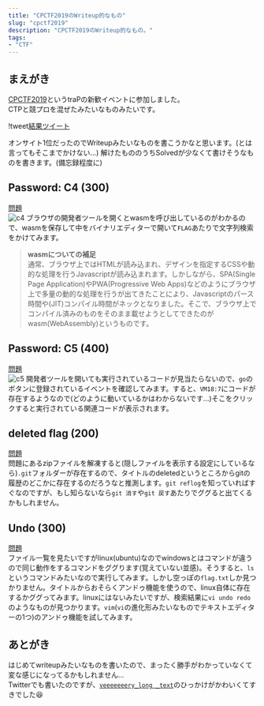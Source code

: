 ```yaml
---
title: "CPCTF2019のWriteup的なもの"
slug: "cpctf2019"
description: "CPCTF2019のWriteup的なもの。"
tags:
- "CTF"
---
```


## まえがき
[CPCTF2019](https://cpctf.space/)というtraPの新歓イベントに参加しました。  
CTPと競プロを混ぜたみたいなものみたいです。  

!tweet[結果ツイート](1118465776871034881)

オンサイト1位だったのでWriteupみたいなものを書こうかなと思います。(とは言ってもそこまでかけない…)
解けたもののうちSolvedが少なくて書けそうなものを書きます。(備忘録程度に)

## Password: C4 (300)
[問題](https://cpctf.space/challenges/6f3c8a4e-83c8-427d-a69a-b1394dc5ad51?hide=true)  
![c4](/blog/img/2019-04-21-21-50-50.png)
ブラウザの開発者ツールを開くとwasmを呼び出しているのがわかるので、wasmを保存して中をバイナリエディターで開いて`FLAG`あたりで文字列検索をかけてみます。

> **wasmについての補足**  
> 通常、ブラウザ上ではHTMLが読み込まれ、デザインを指定するCSSや動的な処理を行うJavascriptが読み込まれます。しかしながら、SPA(Single Page Application)やPWA(Progressive Web Apps)などのようにブラウザ上で多量の動的な処理を行うが出てきたことにより、Javascriptのパース時間や(JIT)コンパイル時間がネックとなりました。そこで、ブラウザ上でコンパイル済みのものをそのまま載せようとしてできたのがwasm(WebAssembly)というものです。

## Password: C5 (400)
[問題](https://cpctf.space/challenges/fc499694-d5d7-4aec-88d1-9b254d174c80?hide=true)  
![c5](/blog/img/2019-04-21-22-19-23.png)
開発者ツールを開いても実行されているコードが見当たらないので、`go`のボタンに登録されているイベントを確認してみます。すると、`VM18:7`にコードが存在するようなので(どのように動いているかはわからないです…)そこをクリックすると実行されている関連コードが表示されます。

## deleted flag (200)
[問題](https://cpctf.space/challenges/86db500d-07ec-4b59-a142-0cac6ca8db08)  
問題にあるzipファイルを解凍すると(隠しファイルを表示する設定にしているなら)`.git`フォルダーが存在するので、タイトルのdeletedというところからgitの履歴のどこかに存在するのだろうなと推測します。`git reflog`を知っていればすぐなのですが、もし知らないなら`git 消す`や`git 戻す`あたりでググると出てくるかもしれません。

## Undo (300)
[問題](https://cpctf.space/challenges/6c5ac265-bd74-4e68-b0ca-d649de67643d)  
ファイル一覧を見たいですがlinux(ubuntu)なのでwindowsとはコマンドが違うので同じ動作をするコマンドをググります(覚えていない並感)。そうすると、`ls`というコマンドみたいなので実行してみます。しかし空っぽの`flag.txt`しか見つかりません。タイトルからおそらくアンドゥ機能を使うので、linux自体に存在するかググってみます。linuxにはないみたいですが、検索結果に`vi undo redo`のようなものが見つかります。`vim`(`vi`の進化形みたいなものでテキストエディターの1つ)のアンドゥ機能を試してみます。

## あとがき
はじめてwriteupみたいなものを書いたので、まったく勝手がわかっていなくて変な感じになってるかもしれません…  
Twitterでも書いたのですが、[`veeeeeeery_long _text`](https://cpctf.space/challenges/6362fc68-3633-40dd-91b0-f8984459dbb9?hide=true)のひっかけがかわいくてすきでした😆
